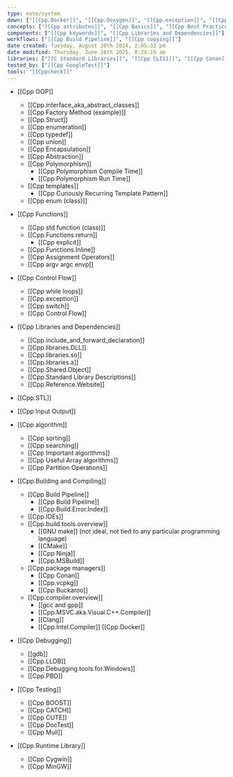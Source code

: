 ```yaml
---
type: note/system
down: ["[[Cpp.Docker]]", "[[Cpp.Doxygen]]", "[[Cpp.exception]]", "[[Cpp.flatArray]]", "[[Cpp.GoogleTest Test Definitions]]", "[[Cpp.IDEs]]", "[[Cpp.include_and_forward_declaration]]", "[[Cpp.Input Streams]]", "[[Cpp.interface_aka_abstract_classes]]", "[[Cpp.iomanip]]", "[[Cpp.ios]]", "[[Cpp.iostream|ostream]]", "[[Cpp.list]]", "[[Cpp.Literals and Macros]]", "[[Cpp.LLDB]]", "[[Cpp.MSBuild]]", "[[Cpp.Multithreading]]", "[[Cpp.Output]]", "[[Cpp.PBD]]", "[[Cpp.Standard Library Descriptions]]", "[[Cpp.STL]]", "[[Cpp.Struct]]", "[[Cpp.System Library]]", "[[Cpp.vcpkg]]", "[[Docs/Programming_and_OS/C/Cpp.Basics]]", "[[Docs/Programming_and_OS/C/Cpp.build]]", "[[Docs/Programming_and_OS/C/Cpp.Class]]", "[[Docs/Programming_and_OS/C/Cpp.Control Flow]]", "[[Docs/Programming_and_OS/C/Cpp.Debugging]]", "[[Docs/Programming_and_OS/C/Cpp.Derived]]", "[[Docs/Programming_and_OS/C/Cpp.Friend]]", "[[Docs/Programming_and_OS/C/Cpp.Functions]]", "[[Docs/Programming_and_OS/C/Cpp.GoogleTest]]", "[[Docs/Programming_and_OS/C/Cpp.Input]]", "[[Docs/Programming_and_OS/C/Cpp.Intel]]", "[[Docs/Programming_and_OS/C/Cpp.libraries]]", "[[Docs/Programming_and_OS/C/Cpp.memory]]", "[[Docs/Programming_and_OS/C/Cpp.MSVC]]", "[[Docs/Programming_and_OS/C/Cpp.Practice]]", "[[Docs/Programming_and_OS/C/Cpp.Reference]]", "[[Docs/Programming_and_OS/C/Cpp.Shallow]]", "[[Docs/Programming_and_OS/C/Cpp.Shared]]", "[[Docs/Programming_and_OS/C/Cpp.Storage Classes]]", "[[Docs/Programming_and_OS/C/Cpp.Storage]]", "[[Docs/Programming_and_OS/C/Cpp.string]]", "[[Docs/Programming_and_OS/C/Cpp.Variables]]"]
concepts: ["[[Cpp attributes]]", "[[Cpp Basics]]", "[[Cpp Best Practices]]", "[[Cpp Control Flow]]", "[[Cpp Functions]]", "[[Cpp Input Output]]", "[[Cpp Memory]]", "[[Cpp Numerical Bases]]", "[[Cpp Variables and Containers]]", "[[Cpp.Runtime Library]]"]
components: ["[[Cpp keywords]]", "[[Cpp Libraries and Dependencies]]"]
workflows: ["[[Cpp Build Pipeline]]", "[[Cpp copying]]"]
date created: Tuesday, August 20th 2024, 2:05:33 pm
date modified: Thursday, June 26th 2025, 8:24:19 am
libraries: ["[[C Standard Libraries]]", "[[Cpp CLI11]]", "[[Cpp Conan]]", "[[Cpp libpqxx]]", "[[Cpp std]]", "[[QT]]"]
tested_by: ["[[Cpp GoogleTest]]"]
tools: "[[Cppcheck]]"
---
```


- [[Cpp OOP]]
	- [[Cpp.interface_aka_abstract_classes]]
	- [[Cpp Factory Method (example)]]
	- [[Cpp.Struct]]
	- [[Cpp enumeration]]
	- [[Cpp typedef]]
	- [[Cpp union]]
	- [[Cpp Encapsulation]]
	- [[Cpp Abstraction]]
	- [[Cpp Polymorphism]]
		- [[Cpp Polymorphism Compile Time]]
		- [[Cpp Polymorphism Run Time]]
	- [[Cpp templates]]
		- [[Cpp Curiously Recurring Template Pattern]]
	- [[Cpp enum (class)]]
- [[Cpp Functions]]
	- [[Cpp std function (class)]]
	- [[Cpp.Functions.return]]
		- [[Cpp explicit]]
	- [[Cpp.Functions.Inline]]
	- [[Cpp Assignment Operators]]
	- [[Cpp argv argc envp]]
- [[Cpp Control Flow]]
	- [[Cpp while loops]]
	- [[Cpp.exception]]
	- [[Cpp switch]]
	- [[Cpp Control Flow]]
- [[Cpp Libraries and Dependencies]]
	- [[Cpp.include_and_forward_declaration]]
	- [[Cpp.libraries.DLL]]
	- [[Cpp.libraries.so]]
	- [[Cpp.libraries.a]]
	- [[Cpp.Shared.Object]]
	- [[Cpp.Standard Library Descriptions]]
	- [[Cpp.Reference.Website]]
- [[Cpp.STL]]

- [[Cpp Input Output]]


- [[Cpp algorithm]]
	- [[Cpp sorting]]
	- [[Cpp searching]]
	- [[Cpp Important algorithms]]
	- [[Cpp Useful Array algorithms]]
	- [[Cpp Partition Operations]]
- [[Cpp.Building and Compiling]]
	- [[Cpp Build Pipeline]]
		- [[Cpp Build Pipeline]]
		- [[Cpp.Build.Error.Index]]
	- [[Cpp.IDEs]]
	- [[Cpp.build.tools.overview]]
		- [[GNU make]] (not ideal, not tied to any particular programming language)
		- [[CMake]]
		- [[Cpp Ninja]]
		- [[Cpp.MSBuild]]
	- [[Cpp.package managers]]
		- [[Cpp Conan]]
		- [[Cpp.vcpkg]]
		- [[Cpp Buckaroo]]
	- [[Cpp.compiler.overview]]
		- [[gcc and gpp]]
		- [[Cpp.MSVC.aka.Visual.C++.Compiler]]
		- [[Clang]]
		- [[Cpp.Intel.Compiler]]
	[[Cpp.Docker]]
- [[Cpp Debugging]]
	- [[gdb]]
	- [[Cpp.LLDB]]
	- [[Cpp.Debugging.tools.for.Windows]]
	- [[Cpp.PBD]]
- [[Cpp Testing]]
	- [[Cpp BOOST]]
	- [[Cpp CATCH]]
	- [[Cpp CUTE]]
	- [[Cpp DocTest]]
	- [[Cpp Mull]]
- [[Cpp.Runtime Library]]
	- [[Cpp Cygwin]]
	- [[Cpp MinGW]]

